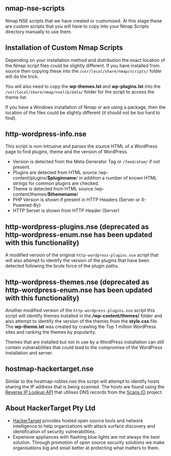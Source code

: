 nmap-nse-scripts
----
Nmap NSE scripts that we have created or customised. At this stage these are custom scripts that you will have to copy into your Nmap Scripts directory manually to use them.

Installation of Custom Nmap Scripts
----
Depending on your installation method and distribution the exact location of the Nmap script files could be slightly different. If you have installed from source then copying these into the `/usr/local/share/nmap/scripts/` folder will do the trick.

You will also need to copy the **wp-themes.lst** and **wp-plugins.lst** into the `/usr/local/share/nmap/nselib/data/` folder for the script to access the theme list.

If you have a Windows installation of Nmap or are using a package, then the location of the files could be slightly different (it should not be too hard to find).

http-wordpress-info.nse
----
This script is non-intrusive and parses the source HTML of a WordPress page to find plugins, theme and the version of WordPress.

- Version is detected from the Meta Generator Tag or `/feed/atom/` if not present.
- Plugins are detected from HTML source /wp-content/plugins/**$pluginname**/ in addition a number of known HTML strings for common plugins are checked.
- Theme is detected from HTML source /wp-content/themes/**$themename**/
- PHP Version is shown if present in HTTP Headers (Server or X-Powered-By)
- HTTP Server is shown from HTTP Header (Server)

http-wordpress-plugins.nse (deprecated as http-wordpress-enum.nse has been updated with this functionality)
----
A modified version of the original `http-wordpress-plugins.nse` script that will also attempt to identify the version of the plugins that have been detected following the brute force of the plugin paths.

http-wordpress-themes.nse (deprecated as http-wordpress-enum.nse has been updated with this functionality)
----
Another modified version of the `http-wordpress-plugins.nse` script this script will identify themes installed in the **/wp-content/themes/** folder and also attempt to identify the version of the themes from the **style.css** file. The **wp-theme.lst** was created by crawling the Top 1 million WordPress sites and ranking the themes by popularity.

Themes that are installed but not in use by a WordPress installation can still contain vulnerabilities that could lead to the compromise of the WordPress installation and server.

hostmap-hackertarget.nse
----
Similar to the hostmap-robtex.nse this script will attempt to identify hosts sharing the IP address that is being scanned. The hosts are found using the [Reverse IP Lookup API](https://hackertarget.com/reverse-ip-lookup/ "Reverse IP Lookup") that utilises DNS records from the [Scans.IO](https://scans.io) project.

About HackerTarget Pty Ltd
----
- [HackerTarget](https://hackertarget.com) provides hosted open source tools and network intelligence to help organizations with attack surface discovery and identification of security vulnerabilities.
- Expensive appliances with flashing blue lights are not always the best solution. Through promotion of open source security solutions we make organisations big and small better at protecting what matters to them.

